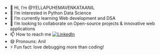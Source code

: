 - 👋 Hi, I’m @YELLAPUHEMAVENKATAANIL
- 👀 I’m interested in Python Data Science
- 🌱 I’m currently learning Web development and DSA
- 💞️ I’m looking to collaborate on Open-source projects & innovative web applications
- 📫 How to reach me [![LinkedIn](https://img.shields.io/badge/-LinkedIn-blue?style=flat-square&logo=linkedin)](http://www.linkedin.com/in/hema-venkata-anil-yellapu-953221256)  
- 😄 Pronouns: Anil
- ⚡ Fun fact: love debugging more than coding!

<!---
YELLAPUHEMAVENKATAANIL/YELLAPUHEMAVENKATAANIL is a ✨ special ✨ repository because its `README.md` (this file) appears on your GitHub profile.
You can click the Preview link to take a look at your changes.
--->
